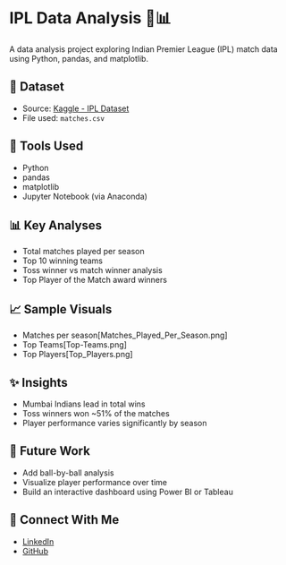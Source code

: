 # IPL Data Analysis 🏏📊

A data analysis project exploring Indian Premier League (IPL) match data using Python, pandas, and matplotlib.

## 📁 Dataset
- Source: [Kaggle - IPL Dataset](https://www.kaggle.com/datasets/ramjidoolla/ipl-data-set)
- File used: `matches.csv`

## 🔧 Tools Used
- Python
- pandas
- matplotlib
- Jupyter Notebook (via Anaconda)

## 📊 Key Analyses
- Total matches played per season
- Top 10 winning teams
- Toss winner vs match winner analysis
- Top Player of the Match award winners

## 📈 Sample Visuals
- Matches per season[Matches_Played_Per_Season.png]
- Top Teams[Top-Teams.png]
- Top Players[Top_Players.png]

## ✨ Insights
- Mumbai Indians lead in total wins
- Toss winners won ~51% of the matches
- Player performance varies significantly by season

## 📌 Future Work
- Add ball-by-ball analysis
- Visualize player performance over time
- Build an interactive dashboard using Power BI or Tableau

## 🤝 Connect With Me
- [LinkedIn](https://www.linkedin.com/in/yashparassingh)
- [GitHub](https://github.com/YashParas)
